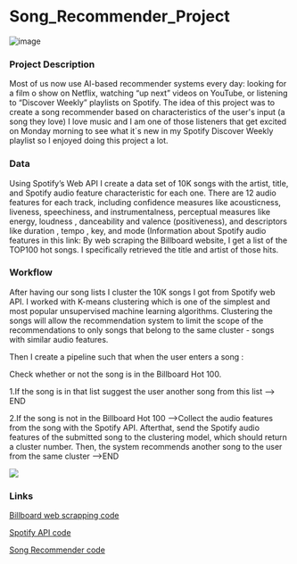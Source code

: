 # Song_Recommender_Project

![image](https://github.com/elesalgueiro/Song_Recommender_Project/blob/main/ReadMe_image.jpg)

### Project Description
Most of us now use AI-based recommender systems every day: looking for a film o show on Netflix,  watching “up next” videos on YouTube, or listening to “Discover Weekly” playlists on Spotify.
The idea of this project was to create a song recommender based on characteristics of the user's input (a song they love)
I love music and I am one of those listeners that get excited on Monday morning to see what it´s new in my  Spotify Discover Weekly playlist so I enjoyed doing this project a lot. 
### Data
Using Spotify’s Web API I create a data set of 10K songs with the artist, title, and Spotify audio feature characteristic for each one.
There are 12 audio features for each track, including confidence measures like acousticness, liveness, speechiness, and instrumentalness, perceptual measures like energy, loudness , danceability and valence (positiveness), and descriptors like duration , tempo , key, and mode
(Information about Spotify audio features in this link: 
By web scraping the Billboard website, I get a list of the TOP100 hot songs. I specifically retrieved the title and artist of those hits.
### Workflow
After having our song lists I cluster the 10K songs I got from Spotify web API. I worked with K-means clustering which is one of the simplest and most popular unsupervised machine learning algorithms. 
Clustering the songs will allow the recommendation system to limit the scope of the recommendations to only songs that belong to the same cluster - songs with similar audio features.

Then I create a pipeline such that when the user enters a song :

Check whether or not the song is in the Billboard Hot 100.

 1.If the song is in that list suggest the user another song from this list --> END
 
 2.If the song is not in the Billboard Hot 100 -->Collect the audio features from the song with the Spotify API.
  Afterthat, send the Spotify audio features of the submitted song to the clustering model, which should return a cluster number.
  Then, the system recommends another song to the user from the same cluster -->END
         
 ![](https://github.com/elesalgueiro/Song_Recommender_Project/blob/main/Recommender_engine/Flowchart.png)
 
 
### Links

[Billboard web scrapping code](https://github.com/elesalgueiro/Song_Recommender_Project/tree/main/Hot_100_list)

[Spotify API code](https://github.com/elesalgueiro/Song_Recommender_Project/tree/main/Spotify)

[Song Recommender code](https://github.com/elesalgueiro/Song_Recommender_Project/tree/main/Recommender_engine)

